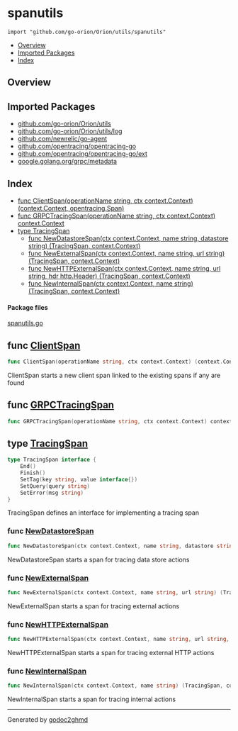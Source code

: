 # spanutils
`import "github.com/go-orion/Orion/utils/spanutils"`

* [Overview](#pkg-overview)
* [Imported Packages](#pkg-imports)
* [Index](#pkg-index)

## <a name="pkg-overview">Overview</a>

## <a name="pkg-imports">Imported Packages</a>

- [github.com/go-orion/Orion/utils](./..)
- [github.com/go-orion/Orion/utils/log](./../log)
- [github.com/newrelic/go-agent](https://godoc.org/github.com/newrelic/go-agent)
- [github.com/opentracing/opentracing-go](https://godoc.org/github.com/opentracing/opentracing-go)
- [github.com/opentracing/opentracing-go/ext](https://godoc.org/github.com/opentracing/opentracing-go/ext)
- [google.golang.org/grpc/metadata](https://godoc.org/google.golang.org/grpc/metadata)

## <a name="pkg-index">Index</a>
* [func ClientSpan(operationName string, ctx context.Context) (context.Context, opentracing.Span)](#ClientSpan)
* [func GRPCTracingSpan(operationName string, ctx context.Context) context.Context](#GRPCTracingSpan)
* [type TracingSpan](#TracingSpan)
  * [func NewDatastoreSpan(ctx context.Context, name string, datastore string) (TracingSpan, context.Context)](#NewDatastoreSpan)
  * [func NewExternalSpan(ctx context.Context, name string, url string) (TracingSpan, context.Context)](#NewExternalSpan)
  * [func NewHTTPExternalSpan(ctx context.Context, name string, url string, hdr http.Header) (TracingSpan, context.Context)](#NewHTTPExternalSpan)
  * [func NewInternalSpan(ctx context.Context, name string) (TracingSpan, context.Context)](#NewInternalSpan)

#### <a name="pkg-files">Package files</a>
[spanutils.go](./spanutils.go) 

## <a name="ClientSpan">func</a> [ClientSpan](./spanutils.go#L179)
``` go
func ClientSpan(operationName string, ctx context.Context) (context.Context, opentracing.Span)
```
ClientSpan starts a new client span linked to the existing spans if any are found

## <a name="GRPCTracingSpan">func</a> [GRPCTracingSpan](./spanutils.go#L195)
``` go
func GRPCTracingSpan(operationName string, ctx context.Context) context.Context
```

## <a name="TracingSpan">type</a> [TracingSpan](./spanutils.go#L18-L24)
``` go
type TracingSpan interface {
    End()
    Finish()
    SetTag(key string, value interface{})
    SetQuery(query string)
    SetError(msg string)
}
```
TracingSpan defines an interface for implementing a tracing span

### <a name="NewDatastoreSpan">func</a> [NewDatastoreSpan](./spanutils.go#L98)
``` go
func NewDatastoreSpan(ctx context.Context, name string, datastore string) (TracingSpan, context.Context)
```
NewDatastoreSpan starts a span for tracing data store actions

### <a name="NewExternalSpan">func</a> [NewExternalSpan](./spanutils.go#L133)
``` go
func NewExternalSpan(ctx context.Context, name string, url string) (TracingSpan, context.Context)
```
NewExternalSpan starts a span for tracing external actions

### <a name="NewHTTPExternalSpan">func</a> [NewHTTPExternalSpan](./spanutils.go#L138)
``` go
func NewHTTPExternalSpan(ctx context.Context, name string, url string, hdr http.Header) (TracingSpan, context.Context)
```
NewHTTPExternalSpan starts a span for tracing external HTTP actions

### <a name="NewInternalSpan">func</a> [NewInternalSpan](./spanutils.go#L84)
``` go
func NewInternalSpan(ctx context.Context, name string) (TracingSpan, context.Context)
```
NewInternalSpan starts a span for tracing internal actions

- - -
Generated by [godoc2ghmd](https://github.com/GandalfUK/godoc2ghmd)